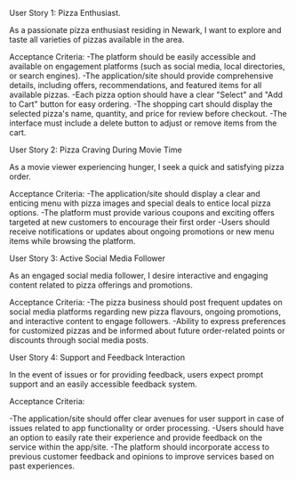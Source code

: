 User Story 1: Pizza Enthusiast.

As a passionate pizza enthusiast residing in Newark, I want to explore and taste all varieties of pizzas available in the area.

Acceptance Criteria:
-The platform should be easily accessible and available on engagement platforms (such as social media, local directories, or search engines).
-The application/site should provide comprehensive details, including offers, recommendations, and featured items for all available pizzas.
-Each pizza option should have a clear "Select" and "Add to Cart" button for easy ordering.
-The shopping cart should display the selected pizza's name, quantity, and price for review before checkout.
-The interface must include a delete button to adjust or remove items from the cart.

User Story 2: Pizza Craving During Movie Time

As a movie viewer experiencing hunger, I seek a quick and satisfying pizza order.

Acceptance Criteria:
-The application/site should display a clear and enticing menu with pizza images and special deals to entice local pizza options.
-The platform must provide various coupons and exciting offers targeted at new customers to encourage their first order
-Users should receive notifications or updates about ongoing promotions or new menu items while browsing the platform.

User Story 3: Active Social Media Follower

As an engaged social media follower, I desire interactive and engaging content related to pizza offerings and promotions.

Acceptance Criteria:
-The pizza business should post frequent updates on social media platforms regarding new pizza flavours, ongoing promotions, and interactive content to engage followers.
-Ability to express preferences for customized pizzas and be informed about future order-related points or discounts through social media posts.

User Story 4: Support and Feedback Interaction

In the event of issues or for providing feedback, users expect prompt support and an easily accessible feedback system.

Acceptance Criteria:

-The application/site should offer clear avenues for user support in case of issues related to app functionality or order processing.
-Users should have an option to easily rate their experience and provide feedback on the service within the app/site.
-The platform should incorporate access to previous customer feedback and opinions to improve services based on past experiences.
